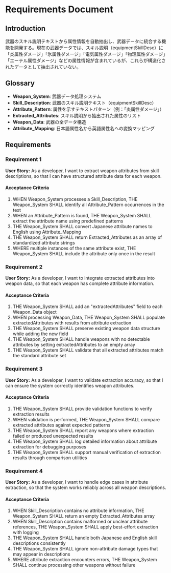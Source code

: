 # Requirements Document

## Introduction

武器のスキル説明テキストから属性情報を自動抽出し、武器データに統合する機能を開発する。現在の武器データでは、スキル説明（equipmentSkillDesc）に「炎属性ダメージ」「氷属性ダメージ」「電気属性ダメージ」「物理属性ダメージ」「エーテル属性ダメージ」などの属性情報が含まれているが、これらが構造化されたデータとして抽出されていない。

## Glossary

- **Weapon_System**: 武器データ処理システム
- **Skill_Description**: 武器のスキル説明テキスト（equipmentSkillDesc）
- **Attribute_Pattern**: 属性を示すテキストパターン（例：「炎属性ダメージ」）
- **Extracted_Attributes**: スキル説明から抽出された属性のリスト
- **Weapon_Data**: 武器の全データ構造
- **Attribute_Mapping**: 日本語属性名から英語属性名への変換マッピング

## Requirements

### Requirement 1

**User Story:** As a developer, I want to extract weapon attributes from skill descriptions, so that I can have structured attribute data for each weapon.

#### Acceptance Criteria

1. WHEN Weapon_System processes a Skill_Description, THE Weapon_System SHALL identify all Attribute_Pattern occurrences in the text
2. WHEN an Attribute_Pattern is found, THE Weapon_System SHALL extract the attribute name using predefined patterns
3. THE Weapon_System SHALL convert Japanese attribute names to English using Attribute_Mapping
4. THE Weapon_System SHALL return Extracted_Attributes as an array of standardized attribute strings
5. WHERE multiple instances of the same attribute exist, THE Weapon_System SHALL include the attribute only once in the result

### Requirement 2

**User Story:** As a developer, I want to integrate extracted attributes into weapon data, so that each weapon has complete attribute information.

#### Acceptance Criteria

1. THE Weapon_System SHALL add an "extractedAttributes" field to each Weapon_Data object
2. WHEN processing Weapon_Data, THE Weapon_System SHALL populate extractedAttributes with results from attribute extraction
3. THE Weapon_System SHALL preserve existing weapon data structure while adding the new field
4. THE Weapon_System SHALL handle weapons with no detectable attributes by setting extractedAttributes to an empty array
5. THE Weapon_System SHALL validate that all extracted attributes match the standard attribute set

### Requirement 3

**User Story:** As a developer, I want to validate extraction accuracy, so that I can ensure the system correctly identifies weapon attributes.

#### Acceptance Criteria

1. THE Weapon_System SHALL provide validation functions to verify extraction results
2. WHEN validation is performed, THE Weapon_System SHALL compare extracted attributes against expected patterns
3. THE Weapon_System SHALL report any weapons where extraction failed or produced unexpected results
4. THE Weapon_System SHALL log detailed information about attribute extraction for debugging purposes
5. THE Weapon_System SHALL support manual verification of extraction results through comparison utilities

### Requirement 4

**User Story:** As a developer, I want to handle edge cases in attribute extraction, so that the system works reliably across all weapon descriptions.

#### Acceptance Criteria

1. WHEN Skill_Description contains no attribute information, THE Weapon_System SHALL return an empty Extracted_Attributes array
2. WHEN Skill_Description contains malformed or unclear attribute references, THE Weapon_System SHALL apply best-effort extraction with logging
3. THE Weapon_System SHALL handle both Japanese and English skill descriptions consistently
4. THE Weapon_System SHALL ignore non-attribute damage types that may appear in descriptions
5. WHERE attribute extraction encounters errors, THE Weapon_System SHALL continue processing other weapons without failure
